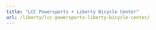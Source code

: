 ```yaml
---
title: "LCC Powersports + Liberty Bicycle Center"
url: /liberty/lcc-powersports-liberty-bicycle-center/
---
```

